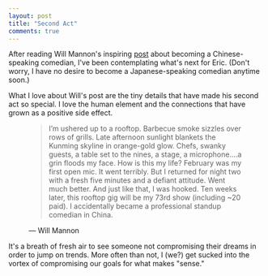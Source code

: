 ```yaml
---
layout: post
title: "Second Act"
comments: true
---
```


After reading Will Mannon's inspiring [post](https://www.linkedin.com/pulse/how-my-life-week-comedian-china-will-mannon-flksc) about becoming a Chinese-speaking comedian, I've been contemplating what's next for Eric. (Don't worry, I have no desire to become a Japanese-speaking comedian anytime soon.)

What I love about Will's post are the tiny details that have made his second act so special. I love the human element and the connections that have grown as a positive side effect.

<figure>
  <blockquote>
    <p>I’m ushered up to a rooftop. Barbecue smoke sizzles over rows of grills. Late afternoon sunlight blankets the Kunming skyline in orange-gold glow. Chefs, swanky guests, a table set to the nines, a stage, a microphone….a grin floods my face. How is this my life? February was my first open mic. It went terribly. But I returned for night two with a fresh five minutes and a defiant attitude. Went much better. And just like that, I was hooked. Ten weeks later, this rooftop gig will be my 73rd show (including ~20 paid). I accidentally became a professional standup comedian in China.</p>
  </blockquote>
  <figcaption>— Will Mannon</figcaption>
</figure>

It's a breath of fresh air to see someone not compromising their dreams in order to jump on trends. More often than not, I (we?) get sucked into the vortex of compromising our goals for what makes "sense."
